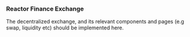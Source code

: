 ### Reactor Finance Exchange


The decentralized exchange, and its relevant components and pages (e.g swap, liquidity etc) should be implemented here.
